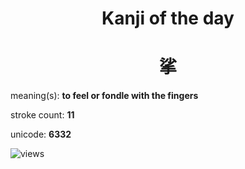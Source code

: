 <h1 align="center">Kanji of the day</h1>
<h1 align="center">挲</h1>
<p align="left">meaning(s): <b>to feel or fondle with the fingers</b></p>
<p align="left">stroke count: <b>11</b></p>
<p align="left">unicode: <b>6332</b></p>
<p align="left"><img src="https://komarev.com/ghpvc/?username=tristanwagner-kanjioftheday&label=Views&color=0e75b6&style=flat" alt="views"/></p>
